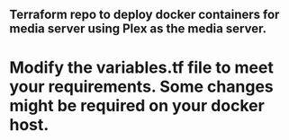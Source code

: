## Terraform repo to deploy docker containers for media server using Plex as the media server.

# Modify the variables.tf file to meet your requirements. Some changes might be required on your docker host.
